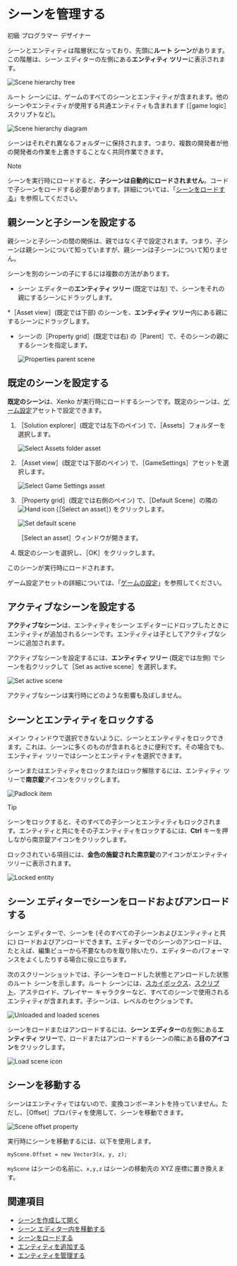# シーンを管理する

<span class="label label-doc-level">初級</span>
<span class="label label-doc-audience">プログラマー</span>
<span class="label label-doc-audience">デザイナー</span>

シーンとエンティティは階層状になっており、先頭に**ルート シーン**があります。この階層は、シーン エディターの左側にある**エンティティ ツリー**に表示されます。

![Scene hierarchy tree](media/scene-hierarchy-tree.png)

ルート シーンには、ゲームのすべてのシーンとエンティティが含まれます。他のシーンやエンティティが使用する共通エンティティも含まれます (［game logic］スクリプトなど)。

![Scene hierarchy diagram](media/scene-hierarchy-diagram.png)

シーンはそれぞれ異なるフォルダーに保持されます。つまり、複数の開発者が他の開発者の作業を上書きすることなく共同作業できます。

> [!NOTE]
> シーンを実行時にロードすると、**子シーンは自動的にロードされません**。コードで子シーンをロードする必要があります。詳細については、「[シーンをロードする](load-scenes.md)」を参照してください。

## 親シーンと子シーンを設定する

親シーンと子シーンの間の関係は、親ではなく子で設定されます。つまり、子シーンは親シーンについて知っていますが、親シーンは子シーンについて知りません。

シーンを別のシーンの子にするには複数の方法があります。

* シーン エディターの**エンティティ ツリー** (既定では左) で、シーンをそれの親にするシーンにドラッグします。

*［Asset view］(既定では下部) のシーンを、**エンティティ ツリー**内にある親にするシーンにドラッグします。

* シーンの［Property grid］(既定では右) の［Parent］で、そのシーンの親にするシーンを指定します。

    ![Properties parent scene](media/properties-parent-scene.png)

## 既定のシーンを設定する

**既定のシーン**は、Xenko が実行時にロードするシーンです。既定のシーンは、[ゲーム設定](game-settings.md)アセットで設定できます。

1. ［Solution explorer］(既定では左下のペイン) で、［Assets］フォルダーを選択します。

    ![Select Assets folder asset](media/select-asset-folder.png)

2. ［Asset view］(既定では下部のペイン) で、［GameSettings］アセットを選択します。

    ![Select Game Settings asset](media/select-game-settings-asset.png)

3. ［Property grid］(既定では右側のペイン) で、［Default Scene］の隣の ![Hand icon](~/manual/game-studio/media/hand-icon.png) (［Select an asset］) をクリックします。

    ![Set default scene](media/game-settings-default-scene.png)

   ［Select an asset］ウィンドウが開きます。

2. 既定のシーンを選択し、［OK］をクリックします。

このシーンが実行時にロードされます。

ゲーム設定アセットの詳細については、「[ゲームの設定](game-settings.md)」を参照してください。

## アクティブなシーンを設定する

**アクティブなシーン**は、エンティティをシーン エディターにドロップしたときにエンティティが追加されるシーンです。エンティティは子としてアクティブなシーンに追加されます。

アクティブなシーンを設定するには、**エンティティ ツリー** (既定では左側) でシーンを右クリックして［Set as active scene］を選択します。

![Set active scene](media/set-active-scene.png)

アクティブなシーンは実行時にどのような影響も及ぼしません。

## シーンとエンティティをロックする

メイン ウィンドウで選択できないように、シーンとエンティティをロックできます。これは、シーンに多くのものが含まれるときに便利です。その場合でも、エンティティ ツリーではシーンとエンティティを選択できます。

シーンまたはエンティティをロックまたはロック解除するには、エンティティ ツリーで**南京錠**アイコンをクリックします。

![Padlock item](media/lock-scene-or-entity.png)

>[!TIP]
>シーンをロックすると、そのすべての子シーンとエンティティもロックされます。エンティティと共にをその子エンティティをロックするには、**Ctrl** キーを押しながら南京錠アイコンをクリックします。

ロックされている項目には、**金色の施錠された南京錠**のアイコンがエンティティ ツリーに表示されます。

![Locked entity](media/locked-entity.png)    

## シーン エディターでシーンをロードおよびアンロードする

シーン エディターで、シーンを (そのすべての子シーンおよびエンティティと共に) ロードおよびアンロードできます。エディターでのシーンのアンロードは、たとえば、編集ビューから不要なものを取り除いたり、エディターのパフォーマンスをよくしたりする場合に役に立ちます。

次のスクリーンショットでは、子シーンをロードした状態とアンロードした状態のルート シーンを示します。ルート シーンには、[スカイボックス](../graphics/skyboxes.md)、[スクリプト](../scripts/index.md)、アステロイド、プレイヤー キャラクターなど、すべてのシーンで使用されるエンティティが含まれます。子シーンは、レベルのセクションです。

![Unloaded and loaded scenes](media/scenes-unloaded.jpg)

シーンをロードまたはアンロードするには、**シーン エディター**の左側にある**エンティティ ツリー**で、ロードまたはアンロードするシーンの隣にある**目のアイコン**をクリックします。

![Load scene icon](media/load-unload-scene-icon.png)

## シーンを移動する

シーンはエンティティではないので、変換コンポーネントを持っていません。ただし、［Offset］プロパティを使用して、シーンを移動できます。

![Scene offset property](media/scene-offset.png)

実行時にシーンを移動するには、以下を使用します。

`myScene.Offset = new Vector3(x, y, z);`

`myScene` はシーンの名前に、`x,y,z` はシーンの移動先の XYZ 座標に置き換えます。

## 関連項目

* [シーンを作成して開く](create-a-scene.md)
* [シーン エディター内を移動する](navigate-in-the-scene-editor.md)
* [シーンをロードする](load-scenes.md)
* [エンティティを追加する](add-entities.md)
* [エンティティを管理する](manage-entities.md)
